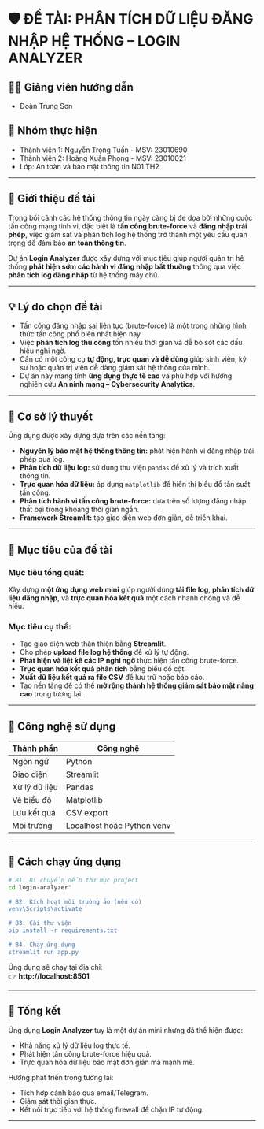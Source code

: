 # 🛡️ ĐỀ TÀI: PHÂN TÍCH DỮ LIỆU ĐĂNG NHẬP HỆ THỐNG – LOGIN ANALYZER

## 👨‍🏫 Giảng viên hướng dẫn
- Đoàn Trung Sơn

## 👥 Nhóm thực hiện
- Thành viên 1: Nguyễn Trọng Tuấn - MSV: 23010690 
- Thành viên 2: Hoàng Xuân Phong - MSV: 23010021
- Lớp: An toàn và bảo mật thông tin N01.TH2

---

## 🧭 Giới thiệu đề tài

Trong bối cảnh các hệ thống thông tin ngày càng bị đe dọa bởi những cuộc tấn công mạng tinh vi, đặc biệt là **tấn công brute-force** và **đăng nhập trái phép**, việc giám sát và phân tích log hệ thống trở thành một yêu cầu quan trọng để đảm bảo **an toàn thông tin**.

Dự án **Login Analyzer** được xây dựng với mục tiêu giúp người quản trị hệ thống **phát hiện sớm các hành vi đăng nhập bất thường** thông qua việc **phân tích log đăng nhập** từ hệ thống máy chủ.

---

## 💡 Lý do chọn đề tài

- Tấn công đăng nhập sai liên tục (brute-force) là một trong những hình thức tấn công phổ biến nhất hiện nay.  
- Việc **phân tích log thủ công** tốn nhiều thời gian và dễ bỏ sót các dấu hiệu nghi ngờ.  
- Cần có một công cụ **tự động, trực quan và dễ dùng** giúp sinh viên, kỹ sư hoặc quản trị viên dễ dàng giám sát hệ thống của mình.  
- Dự án này mang tính **ứng dụng thực tế cao** và phù hợp với hướng nghiên cứu **An ninh mạng – Cybersecurity Analytics**.

---

## 🧠 Cơ sở lý thuyết

Ứng dụng được xây dựng dựa trên các nền tảng:
- **Nguyên lý bảo mật hệ thống thông tin:** phát hiện hành vi đăng nhập trái phép qua log.  
- **Phân tích dữ liệu log:** sử dụng thư viện `pandas` để xử lý và trích xuất thông tin.  
- **Trực quan hóa dữ liệu:** áp dụng `matplotlib` để hiển thị biểu đồ tần suất tấn công.  
- **Phân tích hành vi tấn công brute-force:** dựa trên số lượng đăng nhập thất bại trong khoảng thời gian ngắn.  
- **Framework Streamlit:** tạo giao diện web đơn giản, dễ triển khai.

---

## 🎯 Mục tiêu của đề tài

### Mục tiêu tổng quát:
Xây dựng **một ứng dụng web mini** giúp người dùng **tải file log**, **phân tích dữ liệu đăng nhập**, và **trực quan hóa kết quả** một cách nhanh chóng và dễ hiểu.

### Mục tiêu cụ thể:
- Tạo giao diện web thân thiện bằng **Streamlit**.  
- Cho phép **upload file log hệ thống** để xử lý tự động.  
- **Phát hiện và liệt kê các IP nghi ngờ** thực hiện tấn công brute-force.  
- **Trực quan hóa kết quả phân tích** bằng biểu đồ cột.  
- **Xuất dữ liệu kết quả ra file CSV** để lưu trữ hoặc báo cáo.  
- Tạo nền tảng để có thể **mở rộng thành hệ thống giám sát bảo mật nâng cao** trong tương lai.

---

## 🧩 Công nghệ sử dụng

| Thành phần | Công nghệ |
|-------------|------------|
| Ngôn ngữ | Python |
| Giao diện | Streamlit |
| Xử lý dữ liệu | Pandas |
| Vẽ biểu đồ | Matplotlib |
| Lưu kết quả | CSV export |
| Môi trường | Localhost hoặc Python venv |

---

## 🔧 Cách chạy ứng dụng

```bash
# B1. Di chuyển đến thư mục project
cd login-analyzer"

# B2. Kích hoạt môi trường ảo (nếu có)
venv\Scripts\activate

# B3. Cài thư viện
pip install -r requirements.txt

# B4. Chạy ứng dụng
streamlit run app.py
```

Ứng dụng sẽ chạy tại địa chỉ:  
👉 **http://localhost:8501**

---

## 🧾 Tổng kết

Ứng dụng **Login Analyzer** tuy là một dự án mini nhưng đã thể hiện được:
- Khả năng xử lý dữ liệu log thực tế.
- Phát hiện tấn công brute-force hiệu quả.
- Trực quan hóa dữ liệu bảo mật đơn giản mà mạnh mẽ.

Hướng phát triển trong tương lai:
- Tích hợp cảnh báo qua email/Telegram.  
- Giám sát thời gian thực.  
- Kết nối trực tiếp với hệ thống firewall để chặn IP tự động.

---
